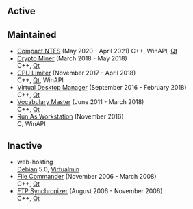 ## Active
## Maintained
* [Compact NTFS](https://github.com/martin-kudlicka/compact-ntfs) (May 2020 - April 2021)
  C++, WinAPI, [Qt](https://www.qt.io/)
* [Crypto Miner](https://github.com/martin-kudlicka/crypto-miner) (March 2018 - May 2018)  
  C++, [Qt](https://www.qt.io/)
* [CPU Limiter](https://github.com/martin-kudlicka/cpu-limiter) (November 2017 - April 2018)  
  C++, [Qt](https://www.qt.io/), WinAPI
* [Virtual Desktop Manager](https://github.com/martin-kudlicka/virtual-desktop-manager) (September 2016 - February 2018)  
  C++, [Qt](https://www.qt.io/)
* [Vocabulary Master](https://github.com/martin-kudlicka/vocabulary-master) (June 2011 - March 2018)  
  C++, [Qt](https://www.qt.io/)
* [Run As Workstation](https://github.com/martin-kudlicka/run-as-workstation) (November 2016)  
  C, WinAPI
## Inactive
* web-hosting  
  [Debian](https://debian.org/) 5.0, [Virtualmin](https://virtualmin.com/)
* [File Commander](http://sourceforge.net/projects/filecommander/) (November 2006 - March 2008)  
  C++, [Qt](https://www.qt.io/)
* [FTP Synchronizer](http://sourceforge.net/projects/syn-ftp/) (August 2006 - November 2006)  
  C++, [Qt](https://www.qt.io/)
